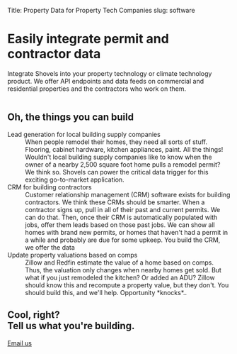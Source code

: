 Title: Property Data for Property Tech Companies
slug: software

<!-- hero -->
<div class="relative isolate overflow-hidden py-16">
  <div class="mx-auto max-w-7xl px-6 flex flex-col md:flex-row md:justify-between">
    <div class="mx-auto max-w-lg lg:mx-0">
      <h1 class="text-4xl font-bold tracking-tight">Easily integrate permit and contractor data
      </h1>
      <p class="mt-10 text-lg leading-8 text-gray-900">Integrate Shovels into your property technology or climate technology product. We offer API endpoints and data feeds on commercial and residential properties and the contractors who work on them.
      </p>
    </div>
    <div class="sm:mt-2 md:ml-20">
      <img class="h-96" src="theme/images/software/hero.svg" alt="">
    </div>
  </div>
</div>
<!-- elaboration -->
<div class="py-24 sm:py-28">
  <div class="mx-auto max-w-4xl px-6">
    <h2 class="text-2xl font-bold leading-10 tracking-tight text-gray-900">Oh, the things you can build</h2>
    <!-- 'table' -->
    <dl class="mx-auto mt-16 max-w-4xl">
      <div class="border border-gray-900 my-2 p-10 flex flex-col md:flex-row">
        <dt class="flex-1 font-semibold text-gray-900 text-2xl lg:pr-8">Lead generation for local building supply companies</dt>
        <dd class="flex-1 mt-5 md:mt-1 text-gray-600">When people remodel their homes, they need all sorts of stuff. Flooring, cabinet hardware, kitchen appliances, paint. All the things! Wouldn't local building supply companies like to know when the owner of a nearby 2,500 square foot home pulls a remodel permit? We think so. Shovels can power the critical data trigger for this exciting go-to-market application.
        </dd>
      </div>
      <div class="border border-gray-900 my-2 p-10 flex flex-col md:flex-row">
        <dt class="flex-1 font-semibold text-gray-900 text-2xl lg:pr-8">CRM for building contractors</dt>
        <dd class="flex-1 mt-5 md:mt-1 text-gray-600">Customer relationship management (CRM) software exists for building contractors. We think these CRMs should be smarter. When a contractor signs up, pull in all of their past and current permits. We can do that. Then, once their CRM is automatically populated with jobs, offer them leads based on those past jobs. We can show all homes with brand new permits, or homes that haven't had a permit in a while and probably are due for some upkeep. You build the CRM, we offer the data</dd>
      </div>
      <div class="border border-gray-900 my-2 p-10 flex flex-col md:flex-row">
        <dt class="flex-1 font-semibold text-gray-900 text-2xl lg:pr-8">Update property valuations based on comps</dt>
        <dd class="flex-1 mt-5 md:mt-1 text-gray-600">Zillow and Redfin estimate the value of a home based on comps. Thus, the valuation only changes when nearby homes get sold. But what if you just remodeled the kitchen? Or added an ADU? Zillow should know this and recompute a property value, but they don't. You should build this, and we'll help. Opportunity *knocks*..</dd>
      </div>
    </dl>
  </div>
</div>
<!-- contact form -->
<div class="bg-slate-100">
  <div class="mx-auto max-w-7xl px-6 py-24 sm:py-32 lg:flex lg:items-center lg:justify-between lg:px-8">
    <h2 class="text-3xl font-bold tracking-tight text-gray-900 sm:text-4xl">Cool, right?<br>Tell us what you're building.</h2>
    <div class="mt-10 flex items-center gap-x-6 lg:mt-0 lg:flex-shrink-0">
      <a href="mailto:sales@shovels.ai?subject=I'm building something cool" class="rounded-md bg-slate-600 px-3.5 py-2.5 text-sm font-semibold text-white shadow-sm hover:bg-slate-500 focus-visible:outline focus-visible:outline-2 focus-visible:outline-offset-2 focus-visible:outline-slate-600">Email us</a>
    </div>
  </div>
</div>
